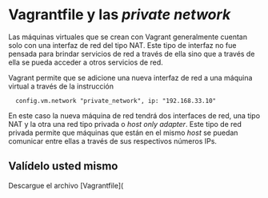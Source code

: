 # Vagrantfile y las *private network*

Las máquinas virtuales que se crean con Vagrant generalmente cuentan solo con una interfaz de red del tipo NAT.
Este tipo de interfaz no fue pensada para brindar servicios de red a través de ella sino que a través de ella se pueda acceder a otros servicios de red.

Vagrant permite que se adicione una nueva interfaz de red a una máquina virtual a través de la instrucción

```
  config.vm.network "private_network", ip: "192.168.33.10"
```

En este caso la nueva máquina de red tendrá dos interfaces de red, una tipo NAT y la otra una red tipo privada o *host only adapter*. 
Este tipo de red privada permite que máquinas que están en el mismo *host* se puedan comunicar entre ellas a través de sus respectivos números IPs.

## Valídelo usted mismo

Descargue el archivo [Vagrantfile](
